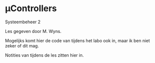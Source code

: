 # µControllers

Systeembeheer 2

Les gegeven door M. Wyns. 

Mogelijks komt hier de code van tijdens het labo ook in, maar ik ben niet zeker of dit mag. 

Notities van tijdens de les zitten hier in.
